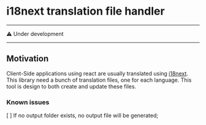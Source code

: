 # i18next translation file handler

---

:warning: Under development

---

## Motivation

Client-Side applications using react are usually translated using [i18next](https://www.i18next.com/). This library need a bunch of translation files, one for each language. This tool is design to both create and update these files.

### Known issues

[ ] If no output folder exists, no output file will be generated; 